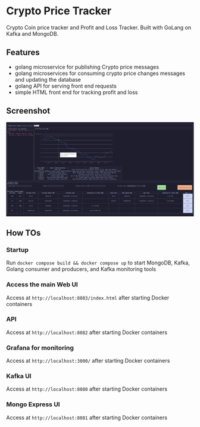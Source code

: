 # Crypto Price Tracker

Crypto Coin price tracker and Profit and Loss Tracker. Built with GoLang on Kafka and MongoDB.  

## Features 
- golang microservice for publishing Crypto price messages
- golang microservices for consuming crypto price changes messages and updating the database
- golang API for serving front end requests
- simple HTML front end for tracking profit and loss

## Screenshot
<!-- ![Alt text](/screenshots/alpha.png "AlpBha Version") -->
![Alt text](/screenshots/beta-6.png "Beta Version")

## 

## How TOs

### Startup
Run `docker compose build && docker compose up` to start MongoDB, Kafka, Golang consumer and producers, and Kafka monitoring tools

### Access the main Web UI
Access at `http://localhost:8083/index.html` after starting Docker containers

### API
Access at `http://localhost:8082` after starting Docker containers

### Grafana for monitoring 
Access at `http://localhost:3000/` after starting Docker containers

### Kafka UI   
Access at `http://localhost:8080` after starting Docker containers 

### Mongo Express UI 
Access at `http://localhost:8081` after starting Docker containers 

<!-- ### Kubernetes  -->
<!-- An example k8s application exists in the `k8s-examples` folder which starts several load balanced echo servers.  -->
